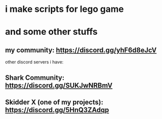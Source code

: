 # i make scripts for lego game
# and some other stuffs

## my community: https://discord.gg/yhF6d8eJcV

other discord servers i have:
## Shark Community: https://discord.gg/SUKJwNRBmV
## Skidder X (one of my projects): https://discord.gg/5HnQ3ZAdqp
